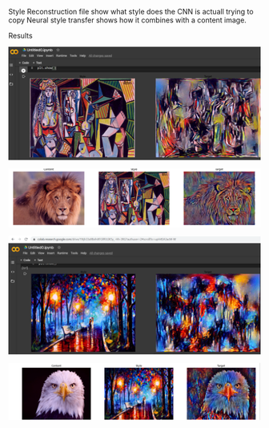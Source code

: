 Style Reconstruction file show what style does the CNN is actuall trying to copy
Neural style transfer shows how it combines with a content image.

Results

![](https://github.com/achyut-srivastava/Projects/blob/master/Filter%20Visualization/NEURAL%20STYLE%20TRANSFER/I.png)

![](https://github.com/achyut-srivastava/Projects/blob/master/Filter%20Visualization/NEURAL%20STYLE%20TRANSFER/I_S.png)

![](https://github.com/achyut-srivastava/Projects/blob/master/Filter%20Visualization/NEURAL%20STYLE%20TRANSFER/I_1.png)

![](https://github.com/achyut-srivastava/Projects/blob/master/Filter%20Visualization/NEURAL%20STYLE%20TRANSFER/I_S_1.png)
